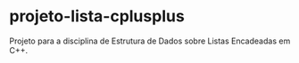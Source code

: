 # projeto-lista-cplusplus
Projeto para a disciplina de Estrutura de Dados sobre Listas Encadeadas em C++.
